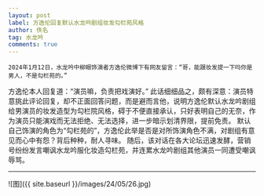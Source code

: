 ```yaml
---
layout: post
label: 方逸伦回复默认水龙吟剧组妆发勾栏苑风格
author: 佚名
tag: 水龙吟
comments: true
---
```


    2024年1月12日，水龙吟中柳眼饰演者方逸伦微博下有网友留言：“哥，能跟妆发提一下吗你是男人，不是勾栏苑的。”
方逸伦本人回复道：“演员嘛，负责把戏演好。”
此话细细品之，颇有深意：演员特意挑此评论回复，却不正面回答问题，而是避而言他，说明方逸伦默认水龙吟剧组给男演员的妆发造型为勾栏院风格，碍于不便直接承认，只好表明自己的无奈，作为演员只能演戏而无法拒绝、无法选择，进一步暗示划清界限，提前免责。
默认自己饰演的角色为“勾栏苑的”，方逸伦此举是否是对所饰演角色不满，对剧组有意见而心中有怨？背后种种，耐人寻味。
随后，该对话在各大论坛迅速发酵，营销号纷纷发言嘲讽水龙吟服化妆造勾栏苑，并连累水龙吟剧组其他演员一同遭受嘲讽辱骂。

---

![图]({{ site.baseurl }}/images/24/05/26.jpg)
